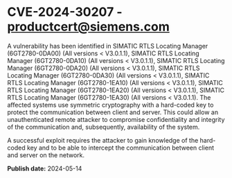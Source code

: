 # CVE-2024-30207 - productcert@siemens.com

A vulnerability has been identified in SIMATIC RTLS Locating Manager (6GT2780-0DA00) (All versions < V3.0.1.1), SIMATIC RTLS Locating Manager (6GT2780-0DA10) (All versions < V3.0.1.1), SIMATIC RTLS Locating Manager (6GT2780-0DA20) (All versions < V3.0.1.1), SIMATIC RTLS Locating Manager (6GT2780-0DA30) (All versions < V3.0.1.1), SIMATIC RTLS Locating Manager (6GT2780-1EA10) (All versions < V3.0.1.1), SIMATIC RTLS Locating Manager (6GT2780-1EA20) (All versions < V3.0.1.1), SIMATIC RTLS Locating Manager (6GT2780-1EA30) (All versions < V3.0.1.1). The affected systems use symmetric cryptography with a hard-coded key to protect the communication between client and server. This could allow an unauthenticated remote attacker to compromise confidentiality and integrity of the communication and, subsequently, availability of the system.
A successful exploit requires the attacker to gain knowledge of the hard-coded key and to be able to intercept the communication between client and server on the network.

**Publish date:** 2024-05-14
